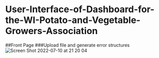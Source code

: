 # User-Interface-of-Dashboard-for-the-WI-Potato-and-Vegetable-Growers-Association

##Front Page 
###Upload file and generate error structures
![Screen Shot 2022-07-10 at 21 20 04](https://user-images.githubusercontent.com/63991329/178177014-956df875-b987-40c7-9e55-39c1818fad14.png)
